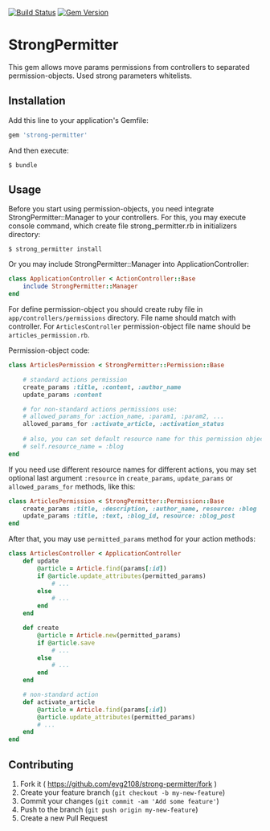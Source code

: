 [![Build Status](https://travis-ci.org/evg2108/strong-permitter.svg?branch=optional_resource_name_and_tests)](https://travis-ci.org/evg2108/strong-permitter)
[![Gem Version](https://badge.fury.io/rb/strong-permitter.svg)](https://badge.fury.io/rb/strong-permitter)

# StrongPermitter

This gem allows move params permissions from controllers to separated permission-objects. Used strong parameters whitelists.

## Installation

Add this line to your application's Gemfile:

```ruby
gem 'strong-permitter'
```

And then execute:

    $ bundle

## Usage

Before you start using permission-objects, you need integrate StrongPermitter::Manager to your controllers.
For this, you may execute console command, which create file strong_permitter.rb in initializers directory:

    $ strong_permitter install

Or you may include StrongPermitter::Manager into ApplicationController:

```ruby
class ApplicationController < ActionController::Base
    include StrongPermitter::Manager
end
```

For define permission-object you should create ruby file in `app/controllers/permissions` directory.
File name should match with controller. For `ArticlesController` permission-object file name should be `articles_permission.rb`.

Permission-object code:

```ruby
class ArticlesPermission < StrongPermitter::Permission::Base

    # standard actions permission
    create_params :title, :content, :author_name
    update_params :content

    # for non-standard actions permissions use:
    # allowed_params_for :action_name, :param1, :param2, ...
    allowed_params_for :activate_article, :activation_status
    
    # also, you can set default resource name for this permission object (by default used controller name):
    # self.resource_name = :blog
end
```

If you need use different resource names for different actions, you may set optional last argument `:resource` in `create_params`, `update_params` or `allowed_params_for` methods, like this:

```Ruby
class ArticlesPermission < StrongPermitter::Permission::Base
    create_params :title, :description, :author_name, resource: :blog
    update_params :title, :text, :blog_id, resource: :blog_post
end
```


After that, you may use `permitted_params` method for your action methods:

```ruby
class ArticlesController < ApplicationController
    def update
        @article = Article.find(params[:id])
        if @article.update_attributes(permitted_params)
            # ...
        else
            # ...
        end
    end

    def create
        @article = Article.new(permitted_params)
        if @article.save
            # ...
        else
            # ...
        end
    end

    # non-standard action
    def activate_article
        @article = Article.find(params[:id])
        @article.update_attributes(permitted_params)
        # ...
    end
end
```

## Contributing

1. Fork it ( https://github.com/evg2108/strong-permitter/fork )
2. Create your feature branch (`git checkout -b my-new-feature`)
3. Commit your changes (`git commit -am 'Add some feature'`)
4. Push to the branch (`git push origin my-new-feature`)
5. Create a new Pull Request

